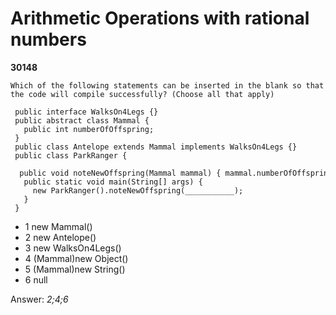 Arithmetic Operations with rational numbers
===========================================
**30148**
```
Which of the following statements can be inserted in the blank so that the code will compile successfully? (Choose all that apply) 
 
 public interface WalksOn4Legs {} 
 public abstract class Mammal { 
   public int numberOfOffspring; 
 } 
 public class Antelope extends Mammal implements WalksOn4Legs {} 
 public class ParkRanger { 
   public void noteNewOffspring(Mammal mammal) { mammal.numberOfOffspring++; } 
   public static void main(String[] args) { 
     new ParkRanger().noteNewOffspring(___________); 
   } 
 }
```


- 1 new Mammal()
- 2 new Antelope()
- 3 new WalksOn4Legs()
- 4 (Mammal)new Object()
- 5 (Mammal)new String()
- 6 null

Answer: *2;4;6*

